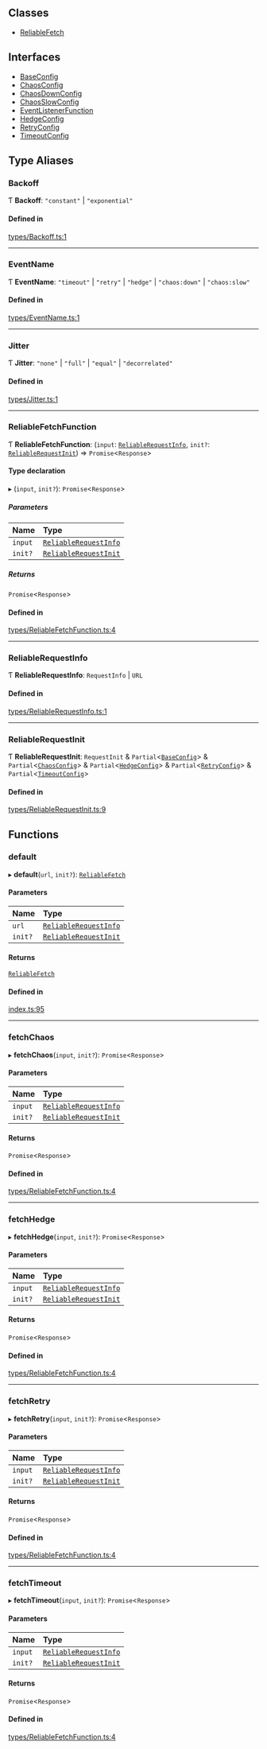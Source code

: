 ## Classes

- [ReliableFetch](classes/ReliableFetch.md)

## Interfaces

- [BaseConfig](interfaces/BaseConfig.md)
- [ChaosConfig](interfaces/ChaosConfig.md)
- [ChaosDownConfig](interfaces/ChaosDownConfig.md)
- [ChaosSlowConfig](interfaces/ChaosSlowConfig.md)
- [EventListenerFunction](interfaces/EventListenerFunction.md)
- [HedgeConfig](interfaces/HedgeConfig.md)
- [RetryConfig](interfaces/RetryConfig.md)
- [TimeoutConfig](interfaces/TimeoutConfig.md)

## Type Aliases

### Backoff

Ƭ **Backoff**: ``"constant"`` \| ``"exponential"``

#### Defined in

[types/Backoff.ts:1](https://github.com/hachibu/reliable-fetch/blob/main/src/types/Backoff.ts#L1)

___

### EventName

Ƭ **EventName**: ``"timeout"`` \| ``"retry"`` \| ``"hedge"`` \| ``"chaos:down"`` \| ``"chaos:slow"``

#### Defined in

[types/EventName.ts:1](https://github.com/hachibu/reliable-fetch/blob/main/src/types/EventName.ts#L1)

___

### Jitter

Ƭ **Jitter**: ``"none"`` \| ``"full"`` \| ``"equal"`` \| ``"decorrelated"``

#### Defined in

[types/Jitter.ts:1](https://github.com/hachibu/reliable-fetch/blob/main/src/types/Jitter.ts#L1)

___

### ReliableFetchFunction

Ƭ **ReliableFetchFunction**: (`input`: [`ReliableRequestInfo`](README.md#reliablerequestinfo), `init?`: [`ReliableRequestInit`](README.md#reliablerequestinit)) => `Promise`<`Response`\>

#### Type declaration

▸ (`input`, `init?`): `Promise`<`Response`\>

##### Parameters

| Name | Type |
| :------ | :------ |
| `input` | [`ReliableRequestInfo`](README.md#reliablerequestinfo) |
| `init?` | [`ReliableRequestInit`](README.md#reliablerequestinit) |

##### Returns

`Promise`<`Response`\>

#### Defined in

[types/ReliableFetchFunction.ts:4](https://github.com/hachibu/reliable-fetch/blob/main/src/types/ReliableFetchFunction.ts#L4)

___

### ReliableRequestInfo

Ƭ **ReliableRequestInfo**: `RequestInfo` \| `URL`

#### Defined in

[types/ReliableRequestInfo.ts:1](https://github.com/hachibu/reliable-fetch/blob/main/src/types/ReliableRequestInfo.ts#L1)

___

### ReliableRequestInit

Ƭ **ReliableRequestInit**: `RequestInit` & `Partial`<[`BaseConfig`](interfaces/BaseConfig.md)\> & `Partial`<[`ChaosConfig`](interfaces/ChaosConfig.md)\> & `Partial`<[`HedgeConfig`](interfaces/HedgeConfig.md)\> & `Partial`<[`RetryConfig`](interfaces/RetryConfig.md)\> & `Partial`<[`TimeoutConfig`](interfaces/TimeoutConfig.md)\>

#### Defined in

[types/ReliableRequestInit.ts:9](https://github.com/hachibu/reliable-fetch/blob/main/src/types/ReliableRequestInit.ts#L9)

## Functions

### default

▸ **default**(`url`, `init?`): [`ReliableFetch`](classes/ReliableFetch.md)

#### Parameters

| Name | Type |
| :------ | :------ |
| `url` | [`ReliableRequestInfo`](README.md#reliablerequestinfo) |
| `init?` | [`ReliableRequestInit`](README.md#reliablerequestinit) |

#### Returns

[`ReliableFetch`](classes/ReliableFetch.md)

#### Defined in

[index.ts:95](https://github.com/hachibu/reliable-fetch/blob/main/src/index.ts#L95)

___

### fetchChaos

▸ **fetchChaos**(`input`, `init?`): `Promise`<`Response`\>

#### Parameters

| Name | Type |
| :------ | :------ |
| `input` | [`ReliableRequestInfo`](README.md#reliablerequestinfo) |
| `init?` | [`ReliableRequestInit`](README.md#reliablerequestinit) |

#### Returns

`Promise`<`Response`\>

#### Defined in

[types/ReliableFetchFunction.ts:4](https://github.com/hachibu/reliable-fetch/blob/main/src/types/ReliableFetchFunction.ts#L4)

___

### fetchHedge

▸ **fetchHedge**(`input`, `init?`): `Promise`<`Response`\>

#### Parameters

| Name | Type |
| :------ | :------ |
| `input` | [`ReliableRequestInfo`](README.md#reliablerequestinfo) |
| `init?` | [`ReliableRequestInit`](README.md#reliablerequestinit) |

#### Returns

`Promise`<`Response`\>

#### Defined in

[types/ReliableFetchFunction.ts:4](https://github.com/hachibu/reliable-fetch/blob/main/src/types/ReliableFetchFunction.ts#L4)

___

### fetchRetry

▸ **fetchRetry**(`input`, `init?`): `Promise`<`Response`\>

#### Parameters

| Name | Type |
| :------ | :------ |
| `input` | [`ReliableRequestInfo`](README.md#reliablerequestinfo) |
| `init?` | [`ReliableRequestInit`](README.md#reliablerequestinit) |

#### Returns

`Promise`<`Response`\>

#### Defined in

[types/ReliableFetchFunction.ts:4](https://github.com/hachibu/reliable-fetch/blob/main/src/types/ReliableFetchFunction.ts#L4)

___

### fetchTimeout

▸ **fetchTimeout**(`input`, `init?`): `Promise`<`Response`\>

#### Parameters

| Name | Type |
| :------ | :------ |
| `input` | [`ReliableRequestInfo`](README.md#reliablerequestinfo) |
| `init?` | [`ReliableRequestInit`](README.md#reliablerequestinit) |

#### Returns

`Promise`<`Response`\>

#### Defined in

[types/ReliableFetchFunction.ts:4](https://github.com/hachibu/reliable-fetch/blob/main/src/types/ReliableFetchFunction.ts#L4)
